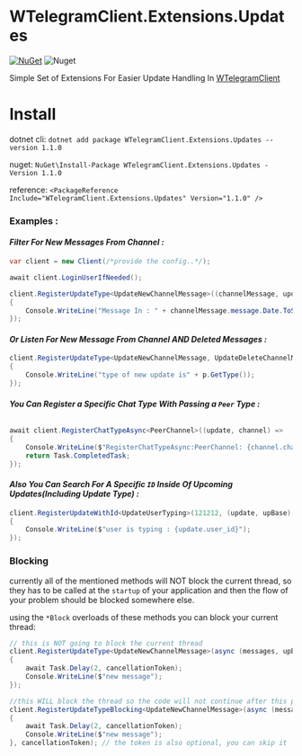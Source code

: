 # WTelegramClient.Extensions.Updates

[![NuGet](https://img.shields.io/nuget/v/WTelegramClient.Extensions.Updates)](https://www.nuget.org/packages/WTelegramClient.Extensions.Updates)
![Nuget](https://img.shields.io/nuget/dt/WTelegramClient.Extensions.Updates)


Simple Set of Extensions For Easier Update Handling In [WTelegramClient](https://github.com/wiz0u/WTelegramClient/)


# Install

dotnet cli: `dotnet add package WTelegramClient.Extensions.Updates --version 1.1.0`

nuget: `NuGet\Install-Package WTelegramClient.Extensions.Updates -Version 1.1.0`

reference: `<PackageReference Include="WTelegramClient.Extensions.Updates" Version="1.1.0" />`

### Examples : 

#### _Filter For New Messages From Channel :_

```csharp
var client = new Client(/*provide the config..*/);

await client.LoginUserIfNeeded();

client.RegisterUpdateType<UpdateNewChannelMessage>((channelMessage, updatesBase) =>
{
    Console.WriteLine("Message In : " + channelMessage.message.Date.ToString("F"));
});
```

#### _Or Listen For New Message From Channel <b>AND</b> Deleted Messages :_


```csharp
client.RegisterUpdateType<UpdateNewChannelMessage, UpdateDeleteChannelMessages>(update, updatesBase) =>
{
    Console.WriteLine("type of new update is" + p.GetType());
});
```

#### _You Can Register a Specific Chat Type With Passing  a `Peer` Type :_

```csharp

await client.RegisterChatTypeAsync<PeerChannel>((update, channel) =>
{
    Console.WriteLine($"RegisterChatTypeAsync:PeerChannel: {channel.channel_id} with type : {update.GetType()}");
    return Task.CompletedTask;
});

```
#### _Also You Can Search For A Specific `ID` Inside Of Upcoming Updates(Including Update Type) :_

```csharp
client.RegisterUpdateWithId<UpdateUserTyping>(121212, (update, upBase) =>
{
    Console.WriteLine($"user is typing : {update.user_id}");
});
```

### Blocking

currently all of the mentioned methods will NOT block the current thread, so they has to be called at the `startup` of your application and then the flow of your problem should be blocked somewhere else.

using the `*Block` overloads of these methods you can block your current thread:

```csharp
// this is NOT going to block the current thread
client.RegisterUpdateType<UpdateNewChannelMessage>(async (messages, upBase) =>
{
    await Task.Delay(2, cancellationToken);
    Console.WriteLine($"new message");
});

//this WILL block the thread so the code will not continue after this point until the cancelation token is requested
client.RegisterUpdateTypeBlocking<UpdateNewChannelMessage>(async (messages, upBase) =>
{
    await Task.Delay(2, cancellationToken);
    Console.WriteLine($"new message");
}, cancellationToken); // the token is also optional, you can skip it
```
